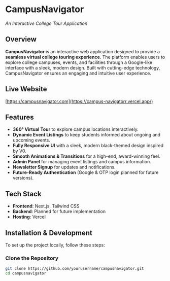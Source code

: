 # CampusNavigator

*An Interactive College Tour Application*

## Overview
**CampusNavigator** is an interactive web application designed to provide a **seamless virtual college touring experience**. The platform enables users to explore college campuses, events, and facilities through a Google-like interface with a sleek, modern design. Built with cutting-edge technology, CampusNavigator ensures an engaging and intuitive user experience.

## Live Website
[https://campusnavigator.com](https://campus-navigatorr.vercel.app/)

## Features
- **360° Virtual Tour** to explore campus locations interactively.
- **Dynamic Event Listings** to keep students informed about ongoing and upcoming events.
- **Fully Responsive UI** with a sleek, modern black-themed design inspired by V0.
- **Smooth Animations & Transitions** for a high-end, award-winning feel.
- **Admin Panel** for managing event listings and campus information.
- **Newsletter Signup** for updates and notifications.
- **Future-Ready Authentication** (Google & OTP login planned for future versions).

## Tech Stack
- **Frontend**: Next.js, Tailwind CSS  
- **Backend**: Planned for future implementation  
- **Hosting**: Vercel  

## Installation & Development
To set up the project locally, follow these steps:

### Clone the Repository
```sh
git clone https://github.com/yourusername/campusnavigator.git
cd campusnavigator
